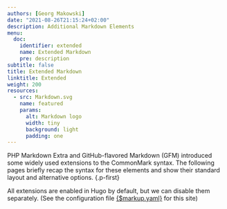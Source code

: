 ```yaml
---
authors: [Georg Makowski]
date: "2021-08-26T21:15:24+02:00"
description: Additional Markdown Elements
menu:
  doc:
    identifier: extended
    name: Extended Markdown
    pre: description
subtitle: false
title: Extended Markdown
linktitle: Extended
weight: 200
resources:
  - src: Markdown.svg
    name: featured
    params:
      alt: Markdown logo
      width: tiny
      background: light
      padding: one
---
```


PHP Markdown Extra and GitHub-flavored Markdown (GFM) introduced some widely used extensions to the CommonMark syntax. The following pages briefly recap the syntax for these elements and show their standard layout and alternative options.
{.p-first} <!--more-->

All extensions are enabled in Hugo by default, but we can disable them separately. (See the configuration file [{$markup.yaml}](/doc/appendix/config/markup#8) for this site)
